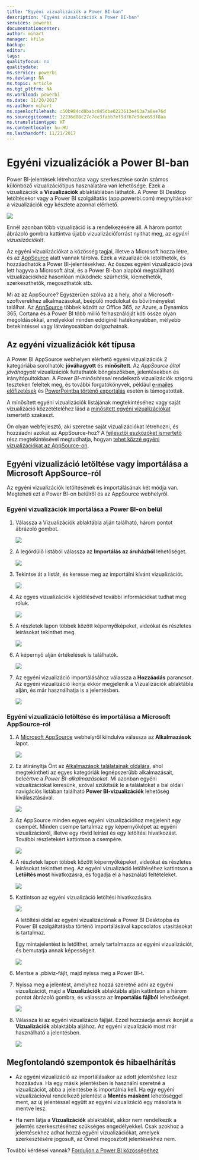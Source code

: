 ```yaml
---
title: "Egyéni vizualizációk a Power BI-ban"
description: "Egyéni vizualizációk a Power BI-ban"
services: powerbi
documentationcenter: 
author: mihart
manager: kfile
backup: 
editor: 
tags: 
qualityfocus: no
qualitydate: 
ms.service: powerbi
ms.devlang: NA
ms.topic: article
ms.tgt_pltfrm: NA
ms.workload: powerbi
ms.date: 11/20/2017
ms.author: mihart
ms.openlocfilehash: c50b984cd8babc845dbe0223613e463a7a8ee76d
ms.sourcegitcommit: 12236d08c27c7ee3fabb7ef9d767e9dee693f8aa
ms.translationtype: HT
ms.contentlocale: hu-HU
ms.lasthandoff: 11/21/2017
---
```

# <a name="custom-visuals-in-power-bi"></a>Egyéni vizualizációk a Power BI-ban
Power BI-jelentések létrehozása vagy szerkesztése során számos különböző vizualizációtípus használatára van lehetősége. Ezek a vizualizációk a **Vizualizációk** ablaktáblában láthatók. A Power BI Desktop letöltésekor vagy a Power BI szolgáltatás (app.powerbi.com) megnyitásakor a vizualizációk egy készlete azonnal elérhető. 

![](media/power-bi-custom-visuals/power-bi-visualizations.png)

Ennél azonban több vizualizáció is a rendelkezésére áll. A három pontot ábrázoló gombra kattintva újabb vizualizációforrást nyithat meg, az *egyéni vizualizációkét*.

Az egyéni vizualizációkat a közösség tagjai, illetve a Microsoft hozza létre, és az [AppSource](https://appsource.microsoft.com/marketplace/apps?product=power-bi-visuals) alatt vannak tárolva. Ezek a vizualizációk letölthetők, és hozzáadhatók a Power BI-jelentésekhez. Az összes egyéni vizualizáció jóvá lett hagyva a Microsoft által, és a Power BI-ban alapból megtalálható vizualizációkhoz hasonlóan működnek: szűrhetők, kiemelhetők, szerkeszthetők, megoszthatók stb. 

Mi az az AppSource? Egyszerűen szólva az a hely, ahol a Microsoft-szoftverekhez alkalmazásokat, beépülő modulokat és bővítményeket találhat. Az [AppSource](https://appsource.microsoft.com) többek között az Office 365, az Azure, a Dynamics 365, Cortana és a Power BI több millió felhasználóját köti össze olyan megoldásokkal, amelyekkel minden eddiginél hatékonyabban, mélyebb betekintéssel vagy látványosabban dolgozhatnak.

## <a name="two-types-of-custom-visuals"></a>Az egyéni vizualizációk két típusa

A Power BI AppSource webhelyen elérhető egyéni vizualizációk 2 kategóriába sorolhatók: **jóváhagyott** és **minősített**. Az *AppSource által jóváhagyott* vizualizációk futtathatók böngészőkben, jelentésekben és irányítópultokban.  A *Power BI-minősítéssel* rendelkező vizualizációk szigorú teszteken feleltek meg, és további forgatókönyvek, például [e-mailes előfizetések](service-report-subscribe.md) és [PowerPointba történő exportálás](service-publish-to-powerpoint.md) esetén is támogatottak.

A minősített egyéni vizualizációk listájának megtekintéséhez vagy saját vizualizáció közzétételéhez lásd a [minősített egyéni vizualizációkat](power-bi-custom-visuals-certified.md) ismertető szakaszt.

Ön olyan webfejlesztő, aki szeretne saját vizualizációkat létrehozni, és hozzáadni azokat az AppSource-hoz?  A [fejlesztői eszközöket ismertető](service-custom-visuals-getting-started-with-developer-tools.md) rész megtekintésével megtudhatja, hogyan [tehet közzé egyéni vizualizációkat az AppSource-on](https://appsource.microsoft.com/marketplace/apps?product=power-bi-visuals).

## <a name="download-or-import-custom-visuals-from-microsoft-appsource"></a>Egyéni vizualizáció letöltése vagy importálása a Microsoft AppSource-ról
Az egyéni vizualizációk letöltésének és importálásának két módja van. Megteheti ezt a Power BI-on belülről és az AppSource webhelyről. 

###    <a name="import-custom-visuals-from-within-power-bi"></a>Egyéni vizualizációk importálása a Power BI-on belül
1. Válassza a Vizualizációk ablaktábla alján található, három pontot ábrázoló gombot. 

    ![](media/power-bi-custom-visuals/power-bi-visualizations2.png)

2. A legördülő listából válassza az **Importálás az áruházból** lehetőséget.

    ![](media/power-bi-custom-visuals/power-bi-custom-visual-import.png)

3. Tekintse át a listát, és keresse meg az importálni kívánt vizualizációt. 

    ![](media/power-bi-custom-visuals/power-bi-import-visual.png)

4.  Az egyes vizualizációk kijelölésével további információkat tudhat meg róluk.

    ![](media/power-bi-custom-visuals/power-bi-select.png)

5.  A részletek lapon többek között képernyőképeket, videókat és részletes leírásokat tekinthet meg. 

    ![](media/power-bi-custom-visuals/power-bi-synoptic.png)

6. A képernyő alján értékelések is találhatók.

    ![](media/power-bi-custom-visuals/power-bi-reviews.png)

7.    Az egyéni vizualizáció importálásához válassza a **Hozzáadás** parancsot. Az egyéni vizualizáció ikonja ekkor megjelenik a Vizualizációk ablaktábla alján, és már használhatja is a jelentésben.

       ![](media/power-bi-custom-visuals/power-bi-custom-visual-imported.png)


###    <a name="download-and-import-custom-visuals-from-microsoft-appsource"></a>Egyéni vizualizáció letöltése és importálása a Microsoft AppSource-ról

1. A [Microsoft AppSource](https://appsource.microsoft.com) webhelyről kiindulva válassza az **Alkalmazások** lapot. 

    ![](media/power-bi-custom-visuals/power-bi-appsource-apps.png)

2. Ez átirányítja Önt az [Alkalmazások találatainak oldalára](https://appsource.microsoft.com/en-us/marketplace/apps), ahol megtekintheti az egyes kategóriák legnépszerűbb alkalmazásait, beleértve a *Power BI-alkalmazásokat*. Mi azonban egyéni vizualizációkat keresünk, szóval szűkítsük le a találatokat a bal oldali navigációs listában található **Power BI-vizualizációk** lehetőség kiválasztásával.

    ![](media/power-bi-custom-visuals/power-bi-appsource-visuals.png)

3. Az AppSource minden egyes egyéni vizualizációhoz megjelenít egy csempét.  Minden csempe tartalmaz egy képernyőképet az egyéni vizualizációról, illetve egy rövid leírást és egy letöltési hivatkozást. További részletekért kattintson a csempére. 

    ![](media/power-bi-custom-visuals/powerbi-custom-select-visual.png)

4. A részletek lapon többek között képernyőképeket, videókat és részletes leírásokat tekinthet meg. Az egyéni vizualizáció letöltéséhez kattintson a **Letöltés most** hivatkozásra, és fogadja el a használati feltételeket. 

    ![](media/power-bi-custom-visuals/power-bi-appsource-get.png)

5. Kattintson az egyéni vizualizáció letöltési hivatkozására.

    ![](media/power-bi-custom-visuals/powerbi-custom-download.png)

    A letöltési oldal az egyéni vizualizációnak a Power BI Desktopba és Power BI szolgáltatásba történő importálásával kapcsolatos utasításokat is tartalmaz.

    Egy mintajelentést is letölthet, amely tartalmazza az egyéni vizualizációt, és bemutatja annak képességeit.

    ![](media/power-bi-custom-visuals/powerbi-custom-try-sample.png)

6. Mentse a .pbiviz-fájlt, majd nyissa meg a Power BI-t.    
7. Nyissa meg a jelentést, amelyhez hozzá szeretné adni az egyéni vizualizációt, majd a **Vizualizációk** ablaktábla alján kattintson a három pontot ábrázoló gombra, és válassza az **Importálás fájlból** lehetőséget.  

      ![](media/power-bi-custom-visuals/power-bi-custom-visual-import-from-file.png)

8. Válassza ki az egyéni vizualizáció fájlját. Ezzel hozzáadja annak ikonját a **Vizualizációk** ablaktábla aljához. Az egyéni vizualizáció most már használható a jelentésben.

    ![](media/power-bi-custom-visuals/power-bi-chord.png)
    
##    <a name="considerations-and-troubleshooting"></a>Megfontolandó szempontok és hibaelhárítás


- Az egyéni vizualizáció az importálásakor az adott jelentéshez lesz hozzáadva. Ha egy másik jelentésben is használni szeretné a vizualizációt, abba a jelentésbe is importálnia kell. Ha egy egyéni vizualizációval rendelkező jelentést a **Mentés másként** lehetőséggel ment, az új jelentéssel együtt az egyéni vizualizáció egy másolata is mentve lesz.

- Ha nem látja a **Vizualizációk** ablaktáblát, akkor nem rendelkezik a jelentés szerkesztéséhez szükséges engedélyekkel.  Csak azokhoz a jelentésekhez adhat hozzá egyéni vizualizációkat, amelyek szerkesztésére jogosult, az Önnel megosztott jelentésekhez nem.


További kérdései vannak? [Forduljon a Power BI közösségéhez](http://community.powerbi.com/)

